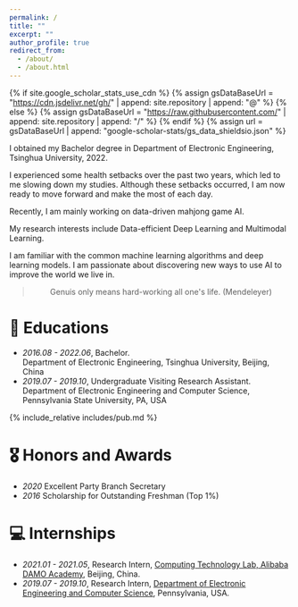 ```yaml
---
permalink: /
title: ""
excerpt: ""
author_profile: true
redirect_from: 
  - /about/
  - /about.html
---
```


{% if site.google_scholar_stats_use_cdn %}
{% assign gsDataBaseUrl = "https://cdn.jsdelivr.net/gh/" | append: site.repository | append: "@" %}
{% else %}
{% assign gsDataBaseUrl = "https://raw.githubusercontent.com/" | append: site.repository | append: "/" %}
{% endif %}
{% assign url = gsDataBaseUrl | append: "google-scholar-stats/gs_data_shieldsio.json" %}

<span class='anchor' id='about-me'></span>

I obtained my Bachelor degree in Department of Electronic Engineering, Tsinghua University, 2022.

I experienced some health setbacks over the past two years, which led to me slowing down my studies. Although these setbacks occurred, I am now ready to move forward and make the most of each day.

Recently, I am mainly working on data-driven mahjong game AI.

My research interests include Data-efficient Deep Learning and Multimodal Learning. 

I am familiar with the common machine learning algorithms and deep learning models. I am passionate about discovering new ways to use AI to improve the world we live in.

<blockquote class="blockquote-center"><center>Genuis only means hard-working all one's life. (Mendeleyer)</center></blockquote>

# 📖 Educations

- *2016.08 - 2022.06*, Bachelor.<br>
   Department of Electronic Engineering, Tsinghua University, Beijing, China
- *2019.07 - 2019.10*, Undergraduate Visiting Research Assistant.<br>
   Department of Electronic Engineering and Computer Science, Pennsylvania State University, PA, USA

{% include_relative includes/pub.md %}

# 🎖 Honors and Awards

- *2020* Excellent Party Branch Secretary
- *2016* Scholarship for Outstanding Freshman (Top 1%)

# 💻 Internships

- *2021.01 - 2021.05*, Research Intern, [Computing Technology Lab, Alibaba DAMO Academy][I1], Beijing, China.
- *2019.07 - 2019.10*, Research Intern, [Department of Electronic Engineering and Computer Science][I2], Pennsylvania, USA.
  
[I1]: https://damo.alibaba.com/labs/computing-technology
[I2]: https://www.eecs.psu.edu/

